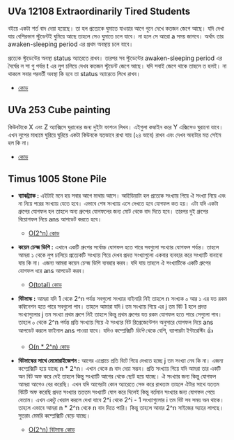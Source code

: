 ## UVa 12108 Extraordinarily Tired Students
বইয়ে একটা শর্ত বাদ দেয়া হয়েছে। তা হল প্রত্যেকে ঘুমাতে যাওয়ার আগে গুনে দেখে কতজন জেগে আছে। যদি দেখা যায় বেশিরভাগ স্টুডেন্টই ঘুমিয়ে আছে তাহলে সেও ঘুমাতে চলে যাবে।
না হলে সে আরো a সময় জাগবে। অর্থাৎ তার awaken-sleeping period এর প্রথম অবস্থায় চলে যাবে।

প্রত্যেক স্টুডেন্টের অবস্থা status অ্যারেতে রাখব। তারপর সব স্টুডেন্টের awaken-sleeping period এর দৈর্ঘের ল সা গু পর্যন্ত t এর লুপ চলিয়ে দেখব কতজন স্টুডেন্ট জেগে আছে। যদি সবাই
জেগে থাকে তাহলে ত হলই। না থাকলে সবার পরবর্তী অবস্থা কি হবে তা status অ্যারেতে লিখে রাখব।
  * [কোড](CH02-Easy-Problems/UVa12108.cpp)

## UVa 253 Cube painting
কিউবটাকে X এবং Z অ্যাক্সিসে ঘুরানোর জন্য দুইটা ফাশংন লিখব। এইগুলা কম্বাইন করে Y এক্সিসেও ঘুরানো যাবে। এখন লুপের মাধ্যমে ঘুরিয়ে ঘুরিয়ে একটা কিউবকে যতভাবে রাখা যায় (২৪ ভাবে) রাখব এবং
দেখব অন্যটার মত সেইম হল কি না।
  * [কোড](CH02-Easy-Problems/UVa253.cpp)

## Timus 1005 Stone Pile

* __ব্যাকট্র্যাক :__ এইটাই মনে হয় সবার আগে মাথায় আসে। আইডিয়াটা হল প্রত্যেক সংখ্যায় গিয়ে ঐ সংখ্যা নিয়ে এবং না নিয়ে পরের সংখ্যায় যেতে হবে। এভাবে শেষ সংখ্যায় এসে দেখতে হবে যোগফল কত হয়। এটা যদি একটা গ্রুপের যোগফল হল তাহলে অন্য গ্রুপের যোগফলের জন্য মোট থেকে বাদ দিতে হবে। তারপর দুই গ্রুপের বিয়োগফল নিয়ে ans আপডেট করতে হবে।           
  * [O(2^n) কোড](/CH02-Easy-Problems/Timus1005/backtrack.cpp)

* __কয়েন চেন্জ ডিপি :__ এখানে একটি গ্রুপের সর্বোচ্চ যোগফল হতে পারে সবগুলো সংখ্যার যোগফল পর্যন্ত। তাহলে আমরা ১ থেকে লুপ চালিয়ে প্রত্যেকটি সংখ্যায় গিয়ে দেখব প্রদত্ত
সংখ্যাগুলো একবার ব্যবহার করে সংখ্যাটি বানানো যায় কি না। এজন্য আমরা কয়েন চেন্জ ডিপি ব্যবহার করব। যদি যায় তাহলে ঐ সংখ্যাটিকে একটি গ্রুপের যোগফল ধরে ans আপডেট করব।
  * [O(total) কোড](/CH02-Easy-Problems/Timus1005/coin-change-dp.cpp)

* __বিটমাস্ক :__ আমরা যদি 1 থেকে 2^n পর্যন্ত সবগুলো সংখ্যার বাইনারি নিই তাহলে n সংখ্যক ০ আর ১ এর যত রকম কম্বিনেশন হতে পারে সবগুলো পাব। তাহলে আমারা যদি i তম সংখ্যায় গিয়ে এর j তম বিট 1 হলে প্রদত্ত সংখ্যাগুলোর j তম সংখ্যা প্রথম গ্রুপে নিই তাহলে কিন্তু প্রথম গ্রুপের যত রকম যোগফল হতে পারে সেগুলো পাব। তাহলে ০ থেকে 2^n পর্যন্ত প্রতি
সংখ্যায় গিয়ে ঐ সংখ্যার বিট রিপ্রেজেন্টেশন অনুসারে যোগফল নিয়ে ans আপডেট করলে ফাইনাল ans পাওয়া যাবে। যদিও কম্প্লেক্সিটি _ডিপি_ থেকে বেশি, ব্যাপারটা ইন্টারেস্টিং :+1:
  * [O(n * 2^n) কোড](/CH02-Easy-Problems/Timus1005/bitmask-low-mem.cpp)
  
* __বিটমাস্কের সাথে মেমোরাইজেশন :__ আগের এপ্রোচে প্রতি বিটে গিয়ে দেখতে হচ্ছে j তম সংখ্যা নেব কি না। এজন্য কম্প্লেক্সিটি হয়ে যাচ্ছে n * 2^n। এখান থেকে n বাদ দেয়া সম্ভব। প্রতি সংখ্যায় গিয়ে যদি আমরা তার একটি অন বিট অফ করে দেই তাহলে কিন্তু সংখ্যাটি আগের থেকে ছোট হয়ে যাচ্ছে। ঐ সংখ্যার জন্য কিন্তু যোগফল আমরা আগেও বের করেছি। এখন যদি আগেরটা কোন অ্যারেতে সেভ করে রাখতাম তাহলে ঐটার সাথে যততম বিটটি অফ করেছি প্রদত্ত সংখ্যার তততম সংখ্যাটি যোগ করে দিলেই কিন্তু বর্তমান সংখ্যার জন্য যোগফল পেয়ে যেতাম। এখন একটু খেয়াল করলে দেখা যাবে 2^i থেকে 2^i - 1 সংখ্যাগুলোর i তম বিট সব সময় অন থাকে। তাহলে এভাবে আমরা n * 2^n থেকে n বাদ দিতে পারি। কিন্তু তাহলে আবার
2^n সাইজের অ্যারে লাগছে। সুতরাং মেমরি কম্প্লেক্সিটি বেড়ে যাচ্ছে।
  * [O(2^n) বিটমাস্ক কোড](/CH02-Easy-Problems/Timus1005/bitmask-with-memorization.cpp)
